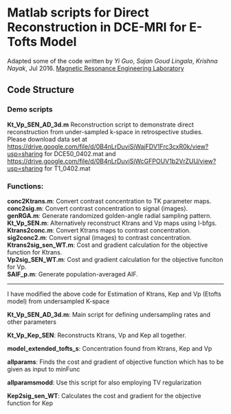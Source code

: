 Matlab scripts for Direct Reconstruction in DCE-MRI for E-Tofts Model
============================================================
Adapted some of the code written by *Yi Guo*, *Sajan Goud Lingala*, *Krishna Nayak*, Jul 2016. [Magnetic Resonance Engineering Laboratory](https://mrel.usc.edu)

Code Structure
--------------
### Demo scripts
**Kt_Vp_SEN_AD_3d.m**
Reconstruction script to demonstrate direct reconstruction from under-sampled k-space in retrospective studies.  
Please download data set at https://drive.google.com/file/d/0B4nLrDuviSiWajFDV1Frc3cxR0k/view?usp=sharing for DCE50_0402.mat and
https://drive.google.com/file/d/0B4nLrDuviSiWcGFPOUV1b2VrZUU/view?usp=sharing for T1_0402.mat

### Functions: 
**conc2Ktrans.m**: 
	Convert contrast concentration to TK parameter maps.  
**conc2sig.m**: 
	Convert contrast concentration to signal (images).  
**genRGA.m**: 
	Generate randomized golden-angle radial sampling pattern.  
**Kt_Vp_SEN.m**: 
	Alternatively reconstruct Ktrans and Vp maps using l-bfgs.  
**Ktrans2conc.m**: 
	Convert Ktrans maps to contrast concentration.  
**sig2conc2.m**: 
	Convert signal (images) to contrast concentration.  
**Ktrans2sig_sen_WT.m**: 
	Cost and gradient calculation for the objective function for Ktrans.  
**Vp2sig_SEN_WT.m**: 
	Cost and gradient calculation for the objective funciton for Vp.  
**SAIF_p.m**: 
	Generate population-averaged AIF.  

---------------------------------------------------------------------------------------------------------
I have modified the above code for Estimation of Ktrans, Kep and Vp (Etofts model) from undersampled K-space

**Kt_Vp_SEN_AD_3d.m**:
Main script for defining undersampling rates and other parameters

**Kt_Vp_Kep_SEN**: 
Reconstructs Ktrans, Vp and Kep all together.

**model_extended_tofts_s**:
Concentration found from  Ktrans, Kep and Vp 

**allparams**:
Finds the cost and gradient of objective function which has to be given as input to minFunc

**allparamsmodd**:
Use this script for also employing TV regularization

**Kep2sig_sen_WT**:
Calculates the cost and gradient for the objective function for Kep 

